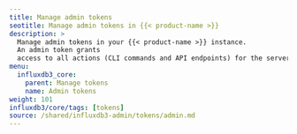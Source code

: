 ```yaml
---
title: Manage admin tokens
seotitle: Manage admin tokens in {{< product-name >}} 
description: >
  Manage admin tokens in your {{< product-name >}} instance.
  An admin token grants
  access to all actions (CLI commands and API endpoints) for the server.
menu:
  influxdb3_core:
    parent: Manage tokens
    name: Admin tokens
weight: 101
influxdb3/core/tags: [tokens]
source: /shared/influxdb3-admin/tokens/admin.md
---
```


<!-- The content for this page is at
// SOURCE content/shared/influxdb3-admin/tokens/admin.md
--> 